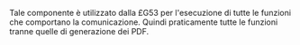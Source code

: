 Tale componente è utilizzato dalla £G53 per l'esecuzione di tutte le funzioni che comportano la comunicazione.
Quindi praticamente tutte le funzioni tranne quelle di generazione dei PDF.
